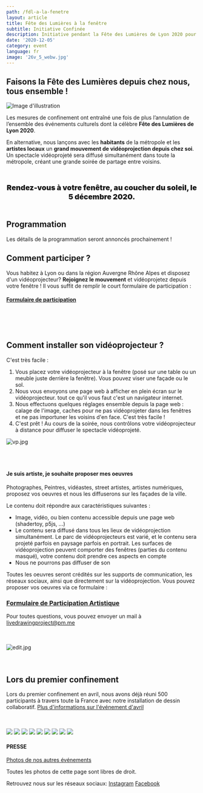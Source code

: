 ```yaml
---
path: /fdl-a-la-fenetre
layout: article
title: Fête des Lumières à la fenêtre
subtitle: Initiative Confinée
description: Initiative pendant la Fête des Lumières de Lyon 2020 pour contrecarrer l'annulation de l'événement officiel
date: '2020-12-05'
category: event
language: fr
image: '26v_5_webw.jpg'
---
```


## Faisons la Fête des Lumières depuis chez nous, tous ensemble !

![Image d'illustration](mi.jpg)

Les mesures de confinement ont entraîné une fois de plus l’annulation de l’ensemble des événements culturels dont la célèbre **Fête des Lumières de Lyon 2020**.

En alternative, nous lançons avec les **habitants** de la métropole et les **artistes locaux** un **grand mouvement de vidéoprojection depuis chez soi**. Un spectacle vidéoprojeté sera diffusé simultanément dans toute la métropole, créant une grande soirée de partage entre voisins.

<p style="text-align:center; font-weight:900; font-size:1.2rem; margin-top:3rem; margin-bottom:3rem;">
Rendez-vous à votre fenêtre, au coucher du soleil, le 5 décembre 2020.
</p>

## Programmation

Les détails de la programmation seront annoncés prochainement !

## Comment participer ?

Vous habitez à Lyon ou dans la région Auvergne Rhône Alpes et disposez d'un vidéoprojecteur? **Rejoignez le mouvement** et vidéoprojetez depuis votre fenêtre ! Il vous suffit de remplir le court formulaire de participation :

#### [Formulaire de participation](https://forms.gle/KfCrRYCfP6rSkJPA9)

<br/>
<br/>
<br/>

## Comment installer son vidéoprojecteur ?

C'est très facile :

1. Vous placez votre vidéoprojecteur à la fenêtre (posé sur une table ou un meuble juste derrière la fenêtre). Vous pouvez viser une façade ou le sol.
2. Nous vous envoyons une page web à afficher en plein écran sur le vidéoprojecteur. tout ce qu'il vous faut c'est un navigateur internet.
3. Nous effectuons quelques réglages ensemble depuis la page web : calage de l'image, caches pour ne pas vidéoprojeter dans les fenêtres et ne pas importuner les voisins d'en face. C'est très facile !
4. C'est prêt ! Au cours de la soirée, nous contrôlons votre vidéoprojecteur à distance pour diffuser le spectacle vidéoprojeté.

![vp.jpg](vp.jpg)

<br/>
<br/>

#### Je suis artiste, je souhaite proposer mes oeuvres

Photographes, Peintres, vidéastes, street artistes, artistes numériques, proposez vos oeuvres et nous les diffuserons sur les façades de la ville.

Le contenu doit répondre aux caractéristiques suivantes :

- Image, vidéo, ou bien contenu accessible depuis une page web (shadertoy, p5js, ...)
- Le contenu sera diffusé dans tous les lieux de vidéoprojection simultanément. Le parc de vidéoprojecteurs est varié, et le contenu sera projeté parfois en paysage parfois en portrait. Les surfaces de vidéoprojection peuvent comporter des fenêtres (parties du contenu masqué), votre contenu doit prendre ces aspects en compte
- Nous ne pourrons pas diffuser de son

Toutes les oeuvres seront crédités sur les supports de communication, les réseaux sociaux, ainsi que directement sur la vidéoprojection.
Vous pouvez proposer vos oeuvres via ce formulaire :

### [Formulaire de Participation Artistique](https://forms.gle/3gAxqWfKNVQT9Sfq7)

Pour toutes questions, vous pouvez envoyer un mail à [livedrawingproject@pm.me](mailto:livedrawingproject@pm.me)  
<br/>
<br/>

![edit.jpg](edit.jpg)  
<br/>
<br/>

## Lors du premier confinement

Lors du premier confinement en avril, nous avons déjà réuni 500 participants à travers toute la France avec notre installation de dessin collaboratif.
[Plus d'informations sur l'événement d'avril](/stayhome)  
<br/>
<br/>

<photo-grid>
<img src="26v_2_webw.jpg"/>
<img src="26v_1_web.jpg"/>
<img src="26v_6_webw.jpg"/>
<img src="webw-1.jpg"/>
<img src="2020_6_webw.jpg"/>
<img src="26v_5_webw.jpg">
<img src="2020_7_web.jpg"/>
<img src="4.jpg"/>
<img src="2020_4_web.jpg"/>
</photo-grid>

#### PRESSE

[Photos de nos autres événements](/fr/gallery)

Toutes les photos de cette page sont libres de droit.

Retrouvez nous sur les réseaux sociaux: [Instagram](https://instagram.com/livedrawingproject) [Facebook](https://facebook.com/TheLiveDrawingProject)
